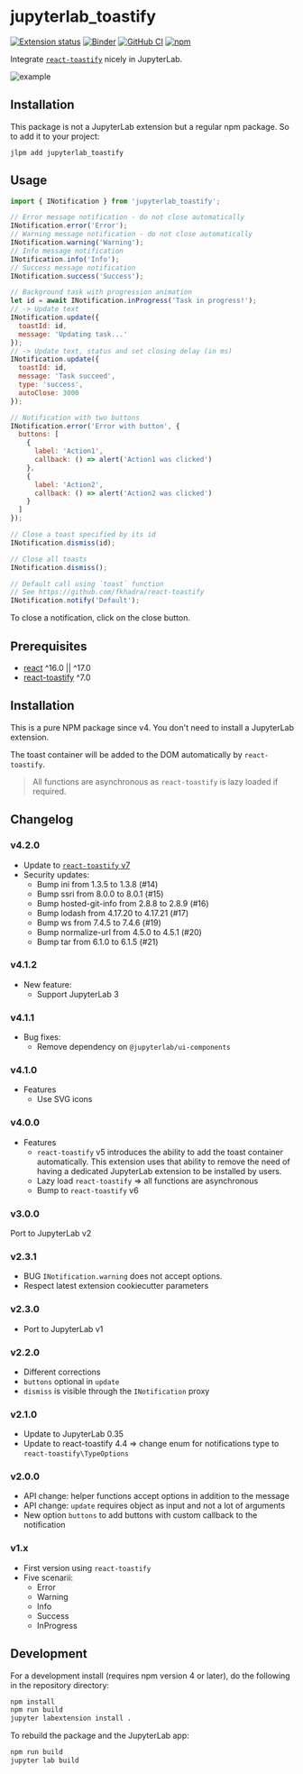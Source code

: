 # jupyterlab_toastify

[![Extension status](https://img.shields.io/badge/status-ready-success "ready to be used")](https://jupyterlab-contrib.github.io/)
[![Binder](https://mybinder.org/badge_logo.svg)](https://mybinder.org/v2/gh/jupyterlab-contrib/jupyterlab_toastify/master?urlpath=lab)
[![GitHub CI](https://github.com/jupyterlab-contrib/jupyterlab_toastify/workflows/CI/badge.svg)](https://github.com/jupyterlab-contrib/jupyterlab_toastify/actions?query=workflow%3ACI)
[![npm](https://img.shields.io/npm/v/jupyterlab_toastify.svg?style=flat-square)](https://www.npmjs.com/package/jupyterlab_toastify)

Integrate [`react-toastify`](https://github.com/fkhadra/react-toastify) nicely in JupyterLab.

![example](https://raw.githubusercontent.com/jupyterlab-contrib/jupyterlab_toastify/master/jupyterlab_notifications.gif)

## Installation

This package is not a JupyterLab extension but a regular npm package. So to add it to your project:

```
jlpm add jupyterlab_toastify
```

## Usage

```javascript
import { INotification } from 'jupyterlab_toastify';

// Error message notification - do not close automatically
INotification.error('Error');
// Warning message notification - do not close automatically
INotification.warning('Warning');
// Info message notification
INotification.info('Info');
// Success message notification
INotification.success('Success');

// Background task with progression animation
let id = await INotification.inProgress('Task in progress!');
// -> Update text
INotification.update({
  toastId: id,
  message: 'Updating task...'
});
// -> Update text, status and set closing delay (in ms)
INotification.update({
  toastId: id,
  message: 'Task succeed',
  type: 'success',
  autoClose: 3000
});

// Notification with two buttons
INotification.error('Error with button', {
  buttons: [
    {
      label: 'Action1',
      callback: () => alert('Action1 was clicked')
    },
    {
      label: 'Action2',
      callback: () => alert('Action2 was clicked')
    }
  ]
});

// Close a toast specified by its id
INotification.dismiss(id);

// Close all toasts
INotification.dismiss();

// Default call using `toast` function
// See https://github.com/fkhadra/react-toastify
INotification.notify('Default');
```

To close a notification, click on the close button.

## Prerequisites

- [react](https://reactjs.org/) ^16.0 || ^17.0
- [react-toastify](https://github.com/fkhadra/react-toastify) ^7.0

## Installation

This is a pure NPM package since v4. You don't need to install a JupyterLab extension.

The toast container will be added to the DOM automatically by `react-toastify`.

> All functions are asynchronous as `react-toastify` is lazy loaded if required.

## Changelog

### v4.2.0

- Update to [`react-toastify` v7](https://github.com/fkhadra/react-toastify/releases/tag/v7.0.0)
- Security updates:
  - Bump ini from 1.3.5 to 1.3.8 (#14)
  - Bump ssri from 8.0.0 to 8.0.1 (#15)
  - Bump hosted-git-info from 2.8.8 to 2.8.9 (#16)
  - Bump lodash from 4.17.20 to 4.17.21 (#17)
  - Bump ws from 7.4.5 to 7.4.6 (#19)
  - Bump normalize-url from 4.5.0 to 4.5.1 (#20)
  - Bump tar from 6.1.0 to 6.1.5 (#21)

### v4.1.2

- New feature:
  - Support JupyterLab 3

### v4.1.1

- Bug fixes:
  - Remove dependency on `@jupyterlab/ui-components`

### v4.1.0

- Features
  - Use SVG icons

### v4.0.0

- Features
  - `react-toastify` v5 introduces the ability to add the toast container automatically.
    This extension uses that ability to remove the need of having a dedicated JupyterLab extension
    to be installed by users.
  - Lazy load `react-toastify` => all functions are asynchronous
  - Bump to `react-toastify` v6

### v3.0.0

Port to JupyterLab v2

### v2.3.1

- BUG `INotification.warning` does not accept options.
- Respect latest extension cookiecutter parameters

### v2.3.0

- Port to JupyterLab v1

### v2.2.0

- Different corrections
- `buttons` optional in `update`
- `dismiss` is visible through the `INotification` proxy

### v2.1.0

- Update to JupyterLab 0.35
- Update to react-toastify 4.4 => change enum for notifications type to `react-toastify\TypeOptions`

### v2.0.0

- API change: helper functions accept options in addition to the message
- API change: `update` requires object as input and not a lot of arguments
- New option `buttons` to add buttons with custom callback to the notification

### v1.x

- First version using `react-toastify`
- Five scenarii:
  - Error
  - Warning
  - Info
  - Success
  - InProgress

## Development

For a development install (requires npm version 4 or later), do the following in the repository directory:

```bash
npm install
npm run build
jupyter labextension install .
```

To rebuild the package and the JupyterLab app:

```bash
npm run build
jupyter lab build
```
